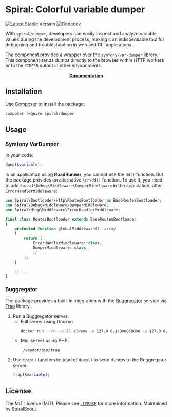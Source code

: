 # Spiral: Colorful variable dumper

[![Latest Stable Version](https://poser.pugx.org/spiral/dumper/version)](https://packagist.org/packages/spiral/dumper)
[![Codecov](https://codecov.io/gh/spiral/dumper/branch/master/graph/badge.svg)](https://codecov.io/gh/spiral/dumper/)

With `spiral/dumper`, developers can easily inspect and analyze variable values during the development process, making it an indispensable tool for debugging and troubleshooting in web and CLI applications.

The component provides a wrapper over the `symfony/var-dumper` library. This component sends dumps directly to the browser within HTTP workers or to the `STDERR` output in other environments. 

<p align="center">
	<a href="https://spiral.dev/docs/basics-debug/3.7/en#spiral-dumper"><b>Documentation</b></a>
</p>


## Installation

Use [Composer](https://getcomposer.org/) to install the package:

```bash
composer require spiral/dumper
```

## Usage

### Symfony VarDumper

In your code:

```php
dump($variable);
```

In an application using **RoadRunner**, you cannot use the `dd()` function. But the package provides an alternative `\rr\dd()` function.
To use it, you need to add `Spiral\Debug\Middleware\DumperMiddleware` in the application, after `ErrorHandlerMiddleware`:

```php
use Spiral\Bootloader\Http\RoutesBootloader as BaseRoutesBootloader;
use Spiral\Debug\Middleware\DumperMiddleware;
use Spiral\Http\Middleware\ErrorHandlerMiddleware;

final class RoutesBootloader extends BaseRoutesBootloader
{
    protected function globalMiddleware(): array
    {
        return [
            ErrorHandlerMiddleware::class,
            DumperMiddleware::class,
            // ...
        ];
    }

    // ...
}
```

### Buggregator

The package provides a built-in integration with the [Buggregator](https://github.com/buggregator) service via
[Trap](https://github.com/buggregator/trap) library.

1. Run a Buggregator server:
    - Full server using Docker:
      ```bash
      docker run --rm --pull always -p 127.0.0.1:8000:8000 -p 127.0.0.1:1025:1025 -p 127.0.0.1:9912:9912 -p 127.0.0.1:9913:9913 ghcr.io/buggregator/server:latest
      ```
    - Mini server using PHP:
      ```bash
      ./vendor/bin/trap
      ```
2. Use `trap()` function instead of `dump()` to send dumps to the Buggregator server:
    ```php
    trap($variable);
    ```

## License

The MIT License (MIT). Please see [`LICENSE`](./LICENSE) for more information. Maintained by [SpiralScout](https://spiralscout.com).
